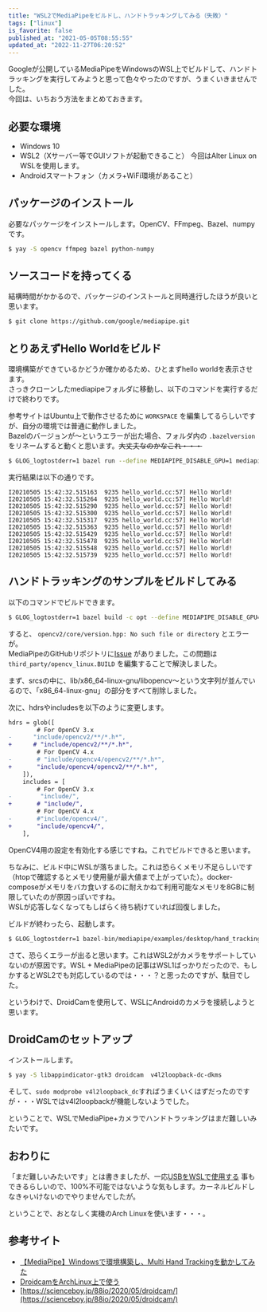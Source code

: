 ```yaml
---
title: "WSL2でMediaPipeをビルドし、ハンドトラッキングしてみる（失敗）"
tags: ["linux"]
is_favorite: false
published_at: "2021-05-05T08:55:55"
updated_at: "2022-11-27T06:20:52"
---
```


Googleが公開しているMediaPipeをWindowsのWSL上でビルドして、ハンドトラッキングを実行してみようと思って色々やったのですが、うまくいきませんでした。  
今回は、いちおう方法をまとめておきます。

## 必要な環境

- Windows 10
- WSL2（Xサーバー等でGUIソフトが起動できること）
  今回はAlter Linux on WSLを使用します。
- Androidスマートフォン（カメラ+WiFi環境があること）

## パッケージのインストール

必要なパッケージをインストールします。OpenCV、FFmpeg、Bazel、numpyです。

```bash
$ yay -S opencv ffmpeg bazel python-numpy
```

## ソースコードを持ってくる

結構時間がかかるので、パッケージのインストールと同時進行したほうが良いと思います。

```bash
$ git clone https://github.com/google/mediapipe.git
```

## とりあえずHello Worldをビルド

環境構築ができているかどうか確かめるため、ひとまずhello worldを表示させます。  
さっきクローンしたmediapipeフォルダに移動し、以下のコマンドを実行するだけで終わりです。

参考サイトはUbuntu上で動作させるために `WORKSPACE` を編集してるらしいですが、自分の環境では普通に動作しました。  
Bazelのバージョンが～というエラーが出た場合、フォルダ内の `.bazelversion` をリネームすると動くと思います。~~大丈夫なのかなこれ・・・~~

```bash
$ GLOG_logtostderr=1 bazel run --define MEDIAPIPE_DISABLE_GPU=1 mediapipe/examples/desktop/hello_world:hello_world
```

実行結果は以下の通りです。

```
I20210505 15:42:32.515163  9235 hello_world.cc:57] Hello World!
I20210505 15:42:32.515264  9235 hello_world.cc:57] Hello World!
I20210505 15:42:32.515290  9235 hello_world.cc:57] Hello World!
I20210505 15:42:32.515300  9235 hello_world.cc:57] Hello World!
I20210505 15:42:32.515317  9235 hello_world.cc:57] Hello World!
I20210505 15:42:32.515363  9235 hello_world.cc:57] Hello World!
I20210505 15:42:32.515429  9235 hello_world.cc:57] Hello World!
I20210505 15:42:32.515478  9235 hello_world.cc:57] Hello World!
I20210505 15:42:32.515548  9235 hello_world.cc:57] Hello World!
I20210505 15:42:32.515739  9235 hello_world.cc:57] Hello World!
```

## ハンドトラッキングのサンプルをビルドしてみる

以下のコマンドでビルドできます。

```bash
$ GLOG_logtostderr=1 bazel build -c opt --define MEDIAPIPE_DISABLE_GPU=1 mediapipe/examples/desktop/hand_tracking:hand_tracking_cpu
```

すると、 `opencv2/core/version.hpp: No such file or directory` とエラーが。  
MediaPipeのGitHubリポジトリに[Issue](github.com/google/mediapipe/issues/496) がありました。この問題は `third_party/opencv_linux.BUILD` を編集することで解決しました。

まず、srcsの中に、lib/x86_64-linux-gnu/libopencv～という文字列が並んでいるので、「x86_64-linux-gnu」の部分をすべて削除しました。

次に、hdrsやincludesを以下のように変更します。

```diff
hdrs = glob([
        # For OpenCV 3.x
-      "include/opencv2/**/*.h*",
+      # "include/opencv2/**/*.h*",
        # For OpenCV 4.x
-       # "include/opencv4/opencv2/**/*.h*",
+       "include/opencv4/opencv2/**/*.h*",
    ]),
    includes = [
        # For OpenCV 3.x
-        "include/",
+       # "include/",
        # For OpenCV 4.x
-       #"include/opencv4/",
+       "include/opencv4/",
    ],
```

OpenCV4用の設定を有効化する感じですね。これでビルドできると思います。

ちなみに、ビルド中にWSLが落ちました。これは恐らくメモリ不足らしいです（htopで確認するとメモリ使用量が最大値まで上がっていた）。docker-composeがメモリをバカ食いするのに耐えかねて利用可能なメモリを8GBに制限していたのが原因っぽいですね。  
WSLが応答しなくなってもしばらく待ち続けていれば回復しました。

ビルドが終わったら、起動します。

```bash
$ GLOG_logtostderr=1 bazel-bin/mediapipe/examples/desktop/hand_tracking/hand_tracking_cpu --calculator_graph_config_file=mediapipe/graphs/hand_tracking/hand_tracking_desktop_live.pbtxt
```

さて、恐らくエラーが出ると思います。これはWSL2がカメラをサポートしていないのが原因です。WSL + MediaPipeの記事はWSL1ばっかりだったので、もしかするとWSL2でも対応しているのでは・・・？と思ったのですが、駄目でした。

というわけで、DroidCamを使用して、WSLにAndroidのカメラを接続しようと思います。

## DroidCamのセットアップ

インストールします。

```bash
$ yay -S libappindicator-gtk3 droidcam  v4l2loopback-dc-dkms
```

そして、`sudo modprobe v4l2loopback_dc`すればうまくいくはずだったのですが・・・WSLではv4l2loopbackが機能しないようでした。

ということで、WSLでMediaPipe+カメラでハンドトラッキングはまだ難しいみたいです。

## おわりに

「まだ難しいみたいです」とは書きましたが、一応[USBをWSLで使用する](https://ktkr3d.github.io/2020/07/06/USB-support-to-WSL2/) 事もできるらしいので、100%不可能ではないような気もします。カーネルビルドしなきゃいけないのでやりませんでしたが。

ということで、おとなしく実機のArch Linuxを使います・・・。

## 参考サイト

- [【MediaPipe】Windowsで環境構築し、Multi Hand Trackingを動かしてみた](https://dev.classmethod.jp/articles/mediapipe-environment-setting-windows/)
- [DroidcamをArchLinux上で使う](https://qiita.com/Hayao0819/items/2c9ed47ab7f1e7a3fb62)
- [https://scienceboy.jp/88io/2020/05/droidcam/](https://scienceboy.jp/88io/2020/05/droidcam/)
